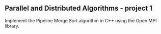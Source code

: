 ## Parallel and Distributed Algorithms - project 1
Implement the Pipeline Merge Sort algorithm in C++ using the Open MPI library.